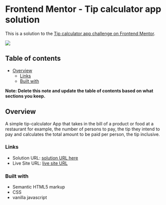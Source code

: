 # Frontend Mentor - Tip calculator app solution

This is a solution to the [Tip calculator app challenge on Frontend Mentor](https://www.frontendmentor.io/challenges/tip-calculator-app-ugJNGbJUX).

![](images/desktop-preview.jpg)

## Table of contents

- [Overview](#overview)
  - [Links](#links)
  - [Built with](#built-with)


**Note: Delete this note and update the table of contents based on what sections you keep.**

## Overview
A simple tip-calculator App that takes in the bill of a product or food at a restaurant for example, the number of persons to pay, the tip they intend to pay and calculates the total amount to be paid per person, the tip inclusive.

### Links

- Solution URL: [solution URL here](https://github.com/EstherIdabor/tip-calcuator-app)
- Live Site URL: [live site URL](https://tip-calculator-app-esther.netlify.app/)

### Built with

- Semantic HTML5 markup
- CSS
- vanilla javascript
